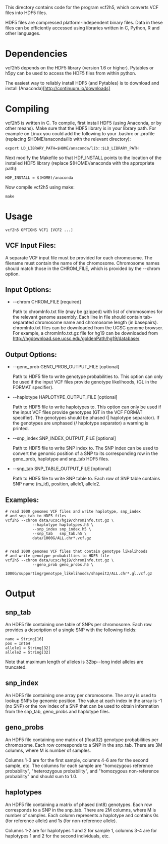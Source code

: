 This directory contains code for the program vcf2h5, which converts
VCF files into HDF5 files.

HDF5 files are compressed platform-independent binary files. Data in
these files can be efficiently accessed using libraries written in C,
Python, R and other languages.


Dependencies
=========
vcf2h5 depends on the HDF5 library (version 1.6 or higher). Pytables
or h5py can be used to access the HDF5 files from within python.

The easiest way to reliably install HDF5 (and Pytables) is to download
and install (Anaconda)[http://continuum.io/downloads]


Compiling
=======
vcf2h5 is written in C. To compile, first install HDF5 (using
Anaconda, or by other means). Make sure that the HDF5 library
is in your library path. For example on Linux you could add
the following to your .bashrc or .profile (replacing
$HOME/anaconda/lib with the relevant directory):

    export LD_LIBRARY_PATH=$HOME/anaconda/lib::$LD_LIBRARY_PATH
       
Next modify the Makefile so that HDF_INSTALL points to the location of
the installed HDF5 library (replace  $(HOME)/anaconda with the
appropriate path):

    HDF_INSTALL = $(HOME)/anaconda

Now compile vcf2h5 using make:

    make


Usage
====

    vcf2h5 OPTIONS VCF1 [VCF2 ...]

VCF Input Files:
-------------
A separate VCF input file must be provided for each chromosome. The
filename must contain the name of the chromosome. Chromosome names
should match those in the CHROM_FILE, which is provided by the --chrom option.

Input Options:
------------
* --chrom CHROM_FILE [required]

     Path to chromInfo.txt file (may be gzipped) with list of chromosomes
     for the relevant genome assembly. Each line in file should
     contain tab-separated chromosome name and chromosome length (in
     basepairs). chromInfo.txt files can be downloaded from the UCSC
     genome browser. For example, a chromInfo.txt.gz file for hg19 can
     be downloaded from
     http://hgdownload.soe.ucsc.edu/goldenPath/hg19/database/

Output Options:
-------------
*  --geno_prob GENO_PROB_OUTPUT_FILE [optional]
    
     Path to HDF5 file to write genotype probabilities to.  This option can
     only be used if the input VCF files provide genotype likelihoods,
     (GL in the FORMAT specifier).

*  --haplotype HAPLOTYPE_OUTPUT_FILE [optional]

     Path to HDF5 file to write haplotypes to.  This option can only be
     used if the input VCF files provide genotypes (GT in the VCF
     FORMAT specifier). The genotypes should be phased (| haplotype
     separator). If the genotypes are unphased (/ haplotype separator)
     a warning is printed.

*  --snp_index SNP_INDEX_OUTPUT_FILE [optional]

     Path to HDF5 file to write SNP index to. The SNP index can
     be used to convert the genomic position of a SNP to its
     corresponding row in the geno_prob, haplotype and snp_tab
     HDF5 files.

*  --snp_tab SNP_TABLE_OUTPUT_FILE [optional]

     Path to HDF5 file to write SNP table to. Each row of SNP
     table contains SNP name (rs_id), position, allele1, allele2.

Examples:
--------

    # read 1000 genomes VCF files and write haplotype, snp_index
    # and snp_tab to HDF5 files
    vcf2h5 --chrom data/ucsc/hg19/chromInfo.txt.gz \
                --haplotype haplotypes.h5 \
                --snp_index snp_index.h5 \
                --snp_tab   snp_tab.h5 \
                data/1000G/ALL.chr*.vcf.gz


    # read 1000 genomes VCF files that contain genotype likelihoods
    # and write genotype probabilties to HDF5 file
    vcf2h5 --chrom data/ucsc/hg19/chromInfo.txt.gz \
                --geno_prob geno_probs.h5 \
               1000G/supporting/genotype_likelihoods/shapeit2/ALL.chr*.gl.vcf.gz


Output
====

snp_tab
------
An HDF5 file containing one table of SNPs per chromosome.  Each row
provides a description of a single SNP with the following fields:

    name = String[16]
    pos = Int64
    allele1 = String[32]
    allele2 = String[32]

Note that maximum length of alleles is 32bp--long indel alleles are truncated.


snp_index
--------
An HDF5 file containing one array per chromosome. The array is used to lookup
SNPs by genomic position.  The value at each index in the array is -1 (no
SNP) or the row index of a SNP that can be used to obtain information
from the snp\_tab, geno\_probs and haplotype files.

geno_probs
----------
An HDF5 file containing one matrix of (float32) genotype probabilities
per chromosome. Each row corresponds to a SNP in the snp_tab.  There
are 3M columns, where M is number of samples.

Columns 1-3 are for the first sample, columns 4-6 are for the second
sample, etc.  The columns for each sample are "homozygous reference
probability", "heterozygous probability", and "homozygous
non-reference probability" and should sum to 1.0.


haplotypes
---------
An HDF5 file containing a matrix of phased (int8) genotypes. Each row
corresponds to a SNP in the snp_tab.  There are 2M columns, where M is
number of samples. Each column represents a haplotype and contains 0s
(for reference allele) and 1s (for non-reference allele).

Columns 1-2 are for haplotypes 1 and 2 for sample 1, columns 3-4 are
for haplotypes 1 and 2 for the second individuals, etc.




